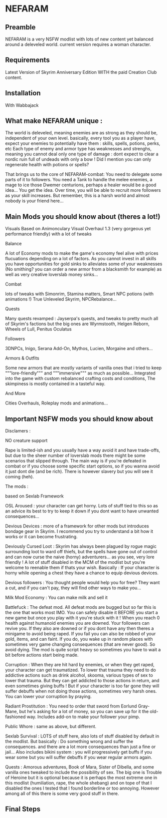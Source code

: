 # NEFARAM

## Preamble
NEFARAM is a very NSFW modlist with lots of new content yet balanced around a deleveled world. current version requires a woman character.
## Requirements
Latest Version of Skyrim Anniversary Edition WITH the paid Creation Club content.
## Installation
With Wabbajack
## What make NEFARAM unique :
The world is deleveled, meaning enemies are as strong as they should be, independent of your own level. basically, every tool you as a player have, expect your enemies to potentially have them : skills, spells, potions, perks, etc
Each type of enemy and armor type has weaknesses and strenghs, meaning you cannot deal only one type of damage : dont expect to clear a nordic ruin full of undeads with only a bow ! Did I mention you can only regenerate health with potions or spells?

That brings us to the core of NEFARAM-combat: You need to delegate some parts of it to followers. You need a Tank to handle the melee enemies, a mage to ice those Dwemer centurions, perhaps a healer would be a good idea... You get the idea. Over time, you will be able to recruit more followers as your skill increases. But remember, this is a harsh world and almost nobody is your friend here...

## Main Mods you should know about (theres a lot!)

Visuals
  Based on Animonculary Visual Overhaul 1.3 (very gorgeous yet performance friendly) with a lot of tweaks

Balance

A lot of Economy mods to make the game's economy feel alive with prices flucuations depending on a lot of factors. As you cannot invest in all skills you have opportunities for gold sinks to alleviates some of your weaknesses (No smithing? you can order a new armor from a blacksmith for example) as well as very creative loverslab money sinks...

Combat

lots of tweaks with Simonrim, Stamina matters, Smart NPC potions (with animations !)  True Unleveled Skyrim, NPCRebalance...

Quests

Many quests revamped : Jayserpa's quests, and tweaks to pretty much all of Skyrim's factions but the big ones are Wyrmstooth, Helgen Reborn, Wheels of Lull, Penitus Oculatus

Followers

3DNPCs, Inigo, Serana Add-On, Mythos, Lucien, Morgaine and others...

Armors & Outfits

Some new armors that are mostly variants of vanilla ones that i tried to keep """lore-friendly""" and """immersive""" as much as possible... Integrated into the game with custom rebalanced crafting costs and conditions, The skimpiness is mostly contained in a tasteful way.

And More

Cities Overhauls, Roleplay mods and animations...
 

## Important NSFW mods you should know about

Disclamers :

NO creature support

Rape is limited-ish and you usually have a way avoid it and have trade-offs, but due to the sheer number of loverslab mods there might be some scenarios that slipped through. The main way is if you're defeated in combat or if you choose some specific start options, so if you wanna avoid it just dont die (and be rich). There is however slavery but you will see it coming (heh).

The mods :

based on Sexlab Framework

OSL Aroused : your character can get horny. Lots of stuff tied to this so as an advice its best to try to keep it down if you dont want to have unwanted consequences...

Devious Devices : more of a framework for other mods but introduces bondage gear in Skyrim. I recommend you try to understand a bit how it works or it can become frustrating.

Deviously Cursed Loot : Skyrim has always been plagued by rogue magic surrounding loot to ward off thiefs, but the spells have gone out of control and can now curse the naive (horny) adventurers... as you see, very lore friendly ! A lot of stuff disabled in the MCM of the modlist but you're welcome to reenable them if thats your wish. Basically : If your character is horny while opening a chest they have a chance to equip devious devices.

Devious followers : You thought people would help you for free? They want a cut, and if you can't pay, they will find other ways to make you...

Milk Mod Economy : You can make milk and sell it

Battlefuck : The defeat mod. All defeat mods are bugged but so far this is the one that works most IMO. You can safely disable it BEFORE you start a new game but once you play with it you're stuck with it ! When you reach 0 health against humanoid enemies you are downed. Your followers can revive you. If they also are downed or if you dont have any then theres a minigame to avoid being raped. If you fail you can also be robbed of your gold, items, and can faint. If you do, you wake up in random places with sometimes very game changing consequences (that are never good). So avoid dying. The mod is quite script heavy so sometimes you have to wait a bit before actions start being made.

Corruption : When they are hit hard by enemies, or when they get raped, your character can get traumatized. To lower that trauma they need to do addictive actions such as drink alcohol, skooma, various types of sex to lower that trauma. But they can get addicted to those actions in return, and even sometimes giving buffs ! But if your character is too far gone they will suffer debuffs when not doing those actions, sometimes very harsh ones. You can lower your corruption by praying.

Radiant Prostitution : You need to order that sword from Eorlund Gray-Mane, but he's asking for a lot of money, so you can save up for it the old-fashioned way. Includes add-on to make your follower your pimp.

Public Whore : same as above, but different.

Sexlab Survival : LOTS of stuff here, also lots of stuff disabled by default in the modlist. But basically : Do something wrong and suffer the consequences. and there are a lot more consequences than just a fine or jail... Also includes bikini system : you will progressively get buffs if you wear some but you will suffer debuffs if you wear regular armors again.

Quests : Amorous adventures, Book of Mara, Sister of Dibella, and some vanilla ones tweaked to include the possibility of sex. The big one is Trouble of Heroine but it is optional because it is perhaps the most extreme one in this modlist (humiliation, rape, the whole shebang) and on tope of that I disabled the ones I tested that I found borderline or too annoying. However among all of this there is some very good stuff in there.



## Final Steps
